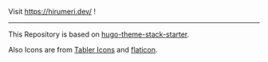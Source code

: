 Visit https://hirumeri.dev/ !

---
This Repository is based on [hugo-theme-stack-starter](https://github.com/CaiJimmy/hugo-theme-stack-starter). 

Also Icons are from [Tabler Icons](https://tablericons.com/) and  [flaticon](https://www.flaticon.com/free-icon/shape_12205721?term=abstract&page=1&position=74&origin=style&related_id=12205721).